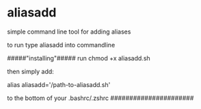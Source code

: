 # aliasadd
simple command line tool for adding aliases

to run type aliasadd into commandline


#####"installing"#####
run chmod +x aliasadd.sh

then simply add: 

alias aliasadd='/path-to-aliasadd.sh'

to the bottom of your .bashrc/.zshrc
######################
